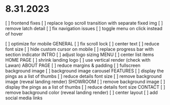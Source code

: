 # 8.31.2023

[ ] frontend fixes
[ ] replace logo scroll transition with separate fixed img
[ ] remove latch detail
[ ] fix navigation issues
[ ] toggle menu on click instead of hover

[ ] optimize for mobile
GENERAL
[ ] fix scroll lock
[ ] center text
[ ] reduce font size
[ ] hide custom cursor on mobile
[ ] replace progress bar with section indicator
INTRO
[ ] adjust logo sizing
MENU
[ ] center list items
HOME PAGE
[ ] shrink landing logo
[ ] use vertical render (check with Lawan)
ABOUT PAGE
[ ] reduce margins & padding
[ ] fullscreen background image
[ ] background image carousel
FEATURES
[ ] display the pings as a list of thumbs
[ ] reduce details font size
[ ] remove background image (reveal landing render)
SHOWROOM
[ ] remove background image
[ ] display the pings as a list of thumbs
[ ] reduce details font size
CONTACT
[ ] remove background color (reveal landing render)
[ ] center layout
[ ] add social media links
